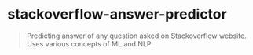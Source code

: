 # stackoverflow-answer-predictor
>Predicting answer of any question asked on Stackoverflow website.
>Uses various concepts of ML and NLP.
